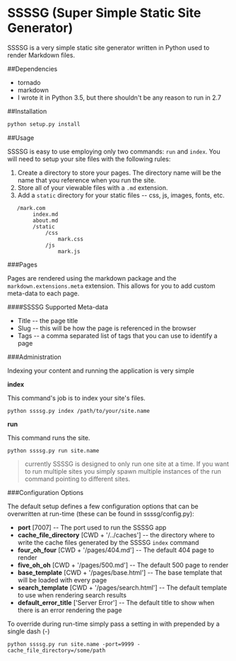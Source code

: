# SSSSG (Super Simple Static Site Generator)

SSSSG is a very simple static site generator written in Python used to render Markdown files.

##Dependencies

* tornado
* markdown
* I wrote it in Python 3.5, but there shouldn't be any reason to run in 2.7

##Installation

```python
python setup.py install
```

##Usage

SSSSG is easy to use employing only two commands: `run` and `index`. You will need to setup your site files with the following rules:

1. Create a directory to store your pages. The directory name will be the name that you reference when you run the site.
2. Store all of your viewable files with a `.md` extension.
3. Add a `static` directory for your static files -- css, js, images, fonts, etc.

```
   /mark.com
        index.md
        about.md
        /static
            /css
                mark.css
            /js
                mark.js
```

###Pages

Pages are rendered using the markdown package and the `markdown.extensions.meta` extension. This allows for you to add custom meta-data to each page.

####SSSSG Supported Meta-data

* Title -- the page title
* Slug -- this will be how the page is referenced in the browser
* Tags -- a comma separated list of tags that you can use to identify a page

###Administration

Indexing your content and running the application is very simple

__index__

This command's job is to index your site's files.

```
python ssssg.py index /path/to/your/site.name
```

__run__

This command runs the site.

```
python ssssg.py run site.name
```

> currently SSSSG is designed to only run one site at a time. If you want to run multiple sites you simply spawn multiple instances of the run command pointing to different sites.


###Configuration Options

The default setup defines a few configuration options that can be overwritten at run-time (these can be found in ssssg/config.py):

* __port__ [7007] -- The port used to run the SSSSG app
* __cache\_file_directory__ [CWD + '/../caches'] -- the directory where to write the cache files generated by the SSSSG `index` command
* __four\_oh_four__ [CWD + '/pages/404.md'] -- The default 404 page to render
* __five\_oh_oh__ [CWD + '/pages/500.md'] -- The default 500 page to render
* __base\_template__ [CWD + '/pages/base.html'] -- The base template that will be loaded with every page
* __search\_template__ [CWD + '/pages/search.html'] -- The default template to use when rendering search results
* __default\_error_title__ ['Server Error'] -- The default title to show when there is an error rendering the page

To override during run-time simply pass a setting in with prepended by a single dash (-)

```
python ssssg.py run site.name -port=9999 -cache_file_directory=/some/path
```
